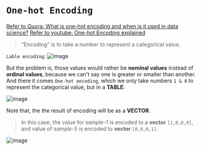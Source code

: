 # `One-hot Encoding`

[Refer to Quora: What is one-hot encoding and when is it used in data science?](https://www.quora.com/What-is-one-hot-encoding-and-when-is-it-used-in-data-science)
[Refer to youtube: One-hot Encoding explained](https://www.youtube.com/watch?v=v_4KWmkwmsU)


> "Encoding" is to take a number to represent a categorical value. 

`Lable encoding`:
![image](https://user-images.githubusercontent.com/14041622/47005738-f3166280-d166-11e8-9779-0e88c3fbcb1d.png)

But the problem is, those values would rather be **nominal values** instead of **ordinal values**, because we can't say one is greater or smaller than another.
And there it comes `One-hot encoding`, which we only take numbers `1 & 0` to represent the categorical value, but in a **TABLE**:

![image](https://user-images.githubusercontent.com/14041622/47005730-ebef5480-d166-11e8-9e81-52ea50301564.png)

Note that, the the result of encoding will be as a **VECTOR**.

> In this case, the value for _sample-1_ is encoded to a **vector** `[1,0,0,0]`, and value of _sample-5_ is encoded to **vector** `[0,0,0,1]`.

![image](https://user-images.githubusercontent.com/14041622/47006571-c9f6d180-d168-11e8-9ee2-c9c6d5255f99.png)
